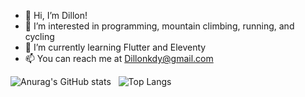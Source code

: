 - 👋 Hi, I’m Dillon!
- 👀 I’m interested in programming, mountain climbing, running, and cycling
- 🌱 I’m currently learning Flutter and Eleventy
- 📫 You can reach me at Dillonkdy@gmail.com

![Anurag's GitHub stats](https://github-readme-stats.vercel.app/api?username=nollid08)&nbsp;&nbsp;&nbsp;![Top Langs](https://github-readme-stats.vercel.app/api/top-langs/?username=nollid08)
